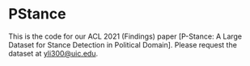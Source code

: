 # PStance

This is the code for our ACL 2021 (Findings) paper [P-Stance: A Large Dataset for Stance Detection in Political Domain]. Please request the dataset at yli300@uic.edu.
